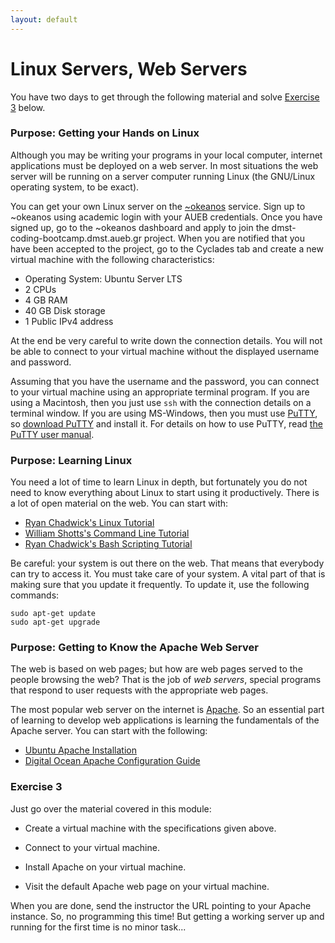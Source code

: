 ```yaml
---
layout: default
---
```


# Linux Servers, Web Servers

You have two days to get through the following material and solve
[Exercise 3](#exercise-3) below.

### Purpose: Getting your Hands on Linux

Although you may be writing your programs in your local computer,
internet applications must be deployed on a web server. In most
situations the web server will be running on a server computer running
Linux (the GNU/Linux operating system, to be exact).

You can get your own Linux server on the
[~okeanos](https://okeanos.grnet.gr) service. Sign up to ~okeanos
using academic login with your AUEB credentials. Once you have signed
up, go to the ~okeanos dashboard and apply to join the
dmst-coding-bootcamp.dmst.aueb.gr project. When you are notified that
you have been accepted to the project, go to the Cyclades tab and
create a new virtual machine with the following characteristics:

* Operating System: Ubuntu Server LTS
* 2 CPUs
* 4 GB RAM
* 40 GB Disk storage
* 1 Public IPv4 address

At the end be very careful to write down the connection details. You
will not be able to connect to your virtual machine without the
displayed username and password.

Assuming that you have the username and the password, you can connect
to your virtual machine using an appropriate terminal program. If you
are using a Macintosh, then you just use `ssh` with the connection
details on a terminal window. If you are using MS-Windows, then you
must use
[PuTTY](http://www.chiark.greenend.org.uk/~sgtatham/putty/download.html),
so
[download PuTTY](https://the.earth.li/~sgtatham/putty/latest/x86/putty-0.67-installer.msi)
and install it. For details on how to use PuTTY, read
[the PuTTY user manual](http://the.earth.li/~sgtatham/putty/0.67/htmldoc/).

### Purpose: Learning Linux

You need a lot of time to learn Linux in depth, but fortunately you do
not need to know everything about Linux to start using it
productively. There is a lot of open material on the web. You can
start with:

* [Ryan Chadwick's Linux Tutorial](http://ryanstutorials.net/linuxtutorial/)
* [William Shotts's Command Line Tutorial](http://linuxcommand.org/)
* [Ryan Chadwick's Bash Scripting Tutorial](http://ryanstutorials.net/bash-scripting-tutorial/) 

Be careful: your system is out there on the web. That means that
everybody can try to access it. You must take care of your system. A
vital part of that is making sure that you update it frequently. To
update it, use the following commands:

```
sudo apt-get update
sudo apt-get upgrade
```

### Purpose: Getting to Know the Apache Web Server

The web is based on web pages; but how are web pages served to the
people browsing the web? That is the job of *web servers*, special
programs that respond to user requests with the appropriate web pages.

The most popular web server on the internet is
[Apache](https://httpd.apache.org/). So an essential part of learning
to develop web applications is learning the fundamentals of the Apache
server. You can start with the following:

* [Ubuntu Apache Installation](https://help.ubuntu.com/lts/serverguide/httpd.html)
* [Digital Ocean Apache Configuration Guide](https://www.digitalocean.com/community/tutorials/how-to-configure-the-apache-web-server-on-an-ubuntu-or-debian-vps)

### Exercise 3<a id="exercise-3"></a>

Just go over the material covered in this module:

* Create a virtual machine with the specifications given above.

* Connect to your virtual machine.

* Install Apache on your virtual machine.

* Visit the default Apache web page on your virtual machine.

When you are done, send the instructor the URL pointing to your Apache
instance. So, no programming this time! But getting a working server
up and running for the first time is no minor task...

